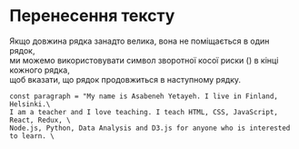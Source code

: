 # Перенесення тексту

Якщо довжина рядка занадто велика, вона не поміщається в один рядок,   
ми можемо використовувати символ зворотної косої риски (\) в кінці кожного рядка,    
щоб вказати, що рядок продовжиться в наступному рядку.   

```
const paragraph = "My name is Asabeneh Yetayeh. I live in Finland, Helsinki.\
I am a teacher and I love teaching. I teach HTML, CSS, JavaScript, React, Redux, \
Node.js, Python, Data Analysis and D3.js for anyone who is interested to learn. \
```
